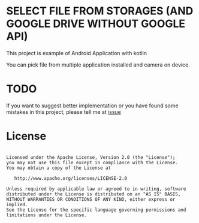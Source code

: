 # SELECT FILE FROM STORAGES (AND GOOGLE DRIVE WITHOUT GOOGLE API)

This project is example of Android Application with kotlin

You can pick file from multiple application installed and camera on device.


# TODO 
If you want to suggest better implementation or you have found some mistakes in this project, please tell me at [issue](https://github.com/taindb/FilePicker/issues)


# License

```Copyright (C) 2018 taindb

Licensed under the Apache License, Version 2.0 (the "License"); 
you may not use this file except in compliance with the License.
You may obtain a copy of the License at

   http://www.apache.org/licenses/LICENSE-2.0

Unless required by applicable law or agreed to in writing, software
distributed under the License is distributed on an "AS IS" BASIS,
WITHOUT WARRANTIES OR CONDITIONS OF ANY KIND, either express or implied.
See the License for the specific language governing permissions and 
limitations under the License.


